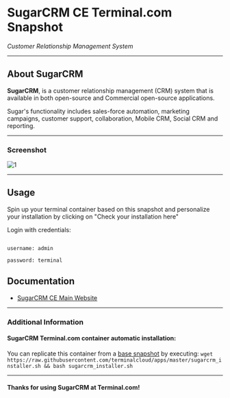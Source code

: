 # **SugarCRM CE** Terminal.com Snapshot
*Customer Relationship Management System*

---

## About SugarCRM
**SugarCRM**,  is a customer relationship management (CRM) system that is available in both open-source and Commercial open-source applications.

Sugar's functionality includes sales-force automation, marketing campaigns, customer support, collaboration, Mobile CRM, Social CRM and reporting.

---
### Screenshot

![1](http://d2owqhhe2x3j50.cloudfront.net/sugar7/product/desktop-marketing-salesrep.jpg)

---

## Usage
Spin up your terminal container based on this snapshot and personalize your installation by clicking on "Check your installation here"

Login with credentials:

```

username: admin

password: terminal

```


## Documentation
- [SugarCRM CE Main Website](http://www.sugarcrm.com/community)

---

### Additional Information
#### SugarCRM Terminal.com container automatic installation:
You can replicate this container from a [base snapshot](https://www.terminal.com/tiny/FzpHiTXG1K) by executing:
`wget https://raw.githubusercontent.com/terminalcloud/apps/master/sugarcrm_installer.sh && bash sugarcrm_installer.sh`

---

#### Thanks for using SugarCRM at Terminal.com!